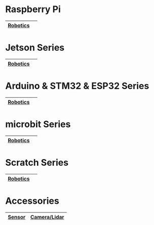 #  Raspberry Pi

| [Robotics](raspberrypi/index.html) | |
|------------------------------------|-|

#  Jetson Series

| **[Robotics](jetson/index.html)** | |
|-----------------------------------|-|

#  Arduino & STM32 & ESP32 Series

| **[Robotics](arduino/index.html)** |  |
|------------------------------------|--|

#  microbit  Series

| **[Robotics](microbit/index.html)** |  |
|-------------------------------------|--|

#  Scratch Series

| **[Robotics](scratch/index.html)** |  |
|------------------------------------|--|

#  Accessories

| **[Sensor](accessories/index.html#sensor)** | **[Camera/Lidar](accessories/index.html#camera_lidar)** |
|---------------------------------------------|---------------------------------------------------------|